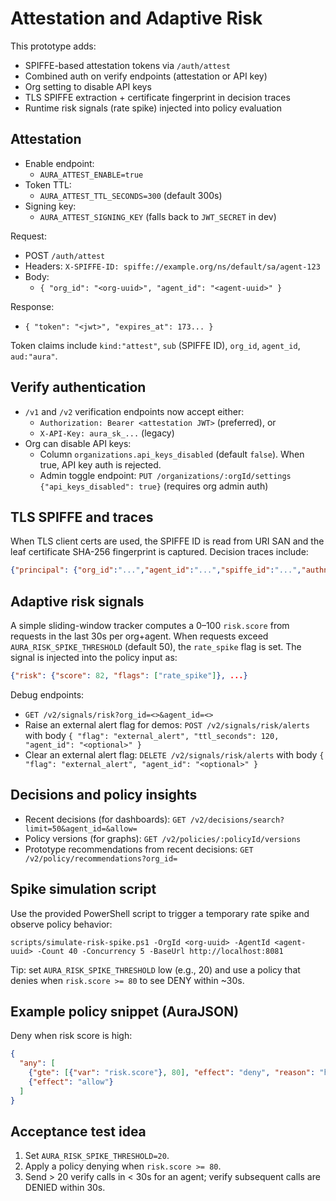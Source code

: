 # Attestation and Adaptive Risk

This prototype adds:

- SPIFFE-based attestation tokens via `/auth/attest`
- Combined auth on verify endpoints (attestation or API key)
- Org setting to disable API keys
- TLS SPIFFE extraction + certificate fingerprint in decision traces
- Runtime risk signals (rate spike) injected into policy evaluation

## Attestation

- Enable endpoint:
  - `AURA_ATTEST_ENABLE=true`
- Token TTL:
  - `AURA_ATTEST_TTL_SECONDS=300` (default 300s)
- Signing key:
  - `AURA_ATTEST_SIGNING_KEY` (falls back to `JWT_SECRET` in dev)

Request:

- POST `/auth/attest`
- Headers: `X-SPIFFE-ID: spiffe://example.org/ns/default/sa/agent-123`
- Body:
  - `{ "org_id": "<org-uuid>", "agent_id": "<agent-uuid>" }`

Response:

- `{ "token": "<jwt>", "expires_at": 173... }`

Token claims include `kind:"attest"`, `sub` (SPIFFE ID), `org_id`, `agent_id`, `aud:"aura"`.

## Verify authentication

- `/v1` and `/v2` verification endpoints now accept either:
  - `Authorization: Bearer <attestation JWT>` (preferred), or
  - `X-API-Key: aura_sk_...` (legacy)
- Org can disable API keys:
  - Column `organizations.api_keys_disabled` (default `false`). When true, API key auth is rejected.
  - Admin toggle endpoint: `PUT /organizations/:orgId/settings {"api_keys_disabled": true}` (requires org admin auth)

## TLS SPIFFE and traces

When TLS client certs are used, the SPIFFE ID is read from URI SAN and the leaf certificate SHA-256 fingerprint is captured. Decision traces include:

```json
{"principal": {"org_id":"...","agent_id":"...","spiffe_id":"...","authn_kind":"spiffe","cert_fingerprint":"..."}}
```

## Adaptive risk signals

A simple sliding-window tracker computes a 0–100 `risk.score` from requests in the last 30s per org+agent. When requests exceed `AURA_RISK_SPIKE_THRESHOLD` (default 50), the `rate_spike` flag is set. The signal is injected into the policy input as:

```json
{"risk": {"score": 82, "flags": ["rate_spike"]}, ...}
```

Debug endpoints:

- `GET /v2/signals/risk?org_id=<>&agent_id=<>`
- Raise an external alert flag for demos: `POST /v2/signals/risk/alerts` with body `{ "flag": "external_alert", "ttl_seconds": 120, "agent_id": "<optional>" }`
- Clear an external alert flag: `DELETE /v2/signals/risk/alerts` with body `{ "flag": "external_alert", "agent_id": "<optional>" }`

## Decisions and policy insights

- Recent decisions (for dashboards): `GET /v2/decisions/search?limit=50&agent_id=&allow=`
- Policy versions (for graphs): `GET /v2/policies/:policyId/versions`
- Prototype recommendations from recent decisions: `GET /v2/policy/recommendations?org_id=`

## Spike simulation script

Use the provided PowerShell script to trigger a temporary rate spike and observe policy behavior:

```
scripts/simulate-risk-spike.ps1 -OrgId <org-uuid> -AgentId <agent-uuid> -Count 40 -Concurrency 5 -BaseUrl http://localhost:8081
```

Tip: set `AURA_RISK_SPIKE_THRESHOLD` low (e.g., 20) and use a policy that denies when `risk.score >= 80` to see DENY within ~30s.

## Example policy snippet (AuraJSON)

Deny when risk score is high:

```json
{
  "any": [
    {"gte": [{"var": "risk.score"}, 80], "effect": "deny", "reason": "high risk"},
    {"effect": "allow"}
  ]
}
```

## Acceptance test idea

1. Set `AURA_RISK_SPIKE_THRESHOLD=20`.
2. Apply a policy denying when `risk.score >= 80`.
3. Send > 20 verify calls in < 30s for an agent; verify subsequent calls are DENIED within 30s.

